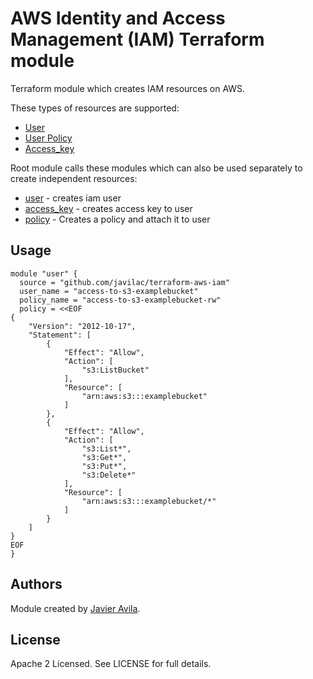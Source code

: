 AWS Identity and Access Management (IAM) Terraform module
================================================

Terraform module which creates IAM resources on AWS.

These types of resources are supported:

* [User](https://www.terraform.io/docs/providers/aws/r/iam_user.html)
* [User Policy](https://www.terraform.io/docs/providers/aws/r/iam_policy.html)
* [Access_key](https://www.terraform.io/docs/providers/aws/r/iam_access_key.html)

Root module calls these modules which can also be used separately to create independent resources:

* [user](https://github.com/javilac/terraform-aws-iam/tree/master/modules/user) - creates iam user
* [access_key](https://github.com/javilac/terraform-aws-iam/tree/master/modules/access_key) - creates access key to user
* [policy](https://github.com/javilac/terraform-aws-iam/tree/master/modules/policy) - Creates a policy and attach it to user

Usage
-----

```hcl
module "user" {
  source = "github.com/javilac/terraform-aws-iam"
  user_name = "access-to-s3-examplebucket"
  policy_name = "access-to-s3-examplebucket-rw"
  policy = <<EOF
{
    "Version": "2012-10-17",
    "Statement": [
        {
            "Effect": "Allow",
            "Action": [
                "s3:ListBucket"
            ],
            "Resource": [
                "arn:aws:s3:::examplebucket"
            ]
        },
        {
            "Effect": "Allow",
            "Action": [
                "s3:List*",
                "s3:Get*",
                "s3:Put*",
                "s3:Delete*"
            ],
            "Resource": [
                "arn:aws:s3:::examplebucket/*"
            ]
        }
    ]
}
EOF
}
```

Authors
-------

Module created by [Javier Avila](https://github.com/javilac).

License
-------

Apache 2 Licensed. See LICENSE for full details.
